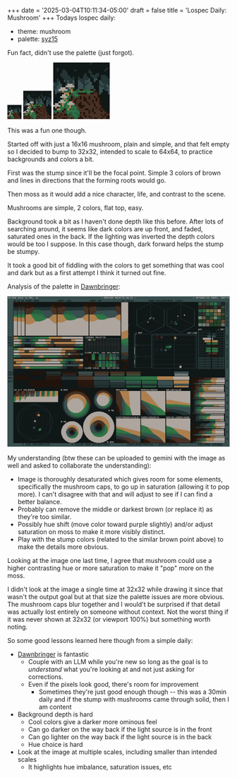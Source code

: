 +++
date = '2025-03-04T10:11:34-05:00'
draft = false
title = 'Lospec Daily: Mushroom'
+++
Todays lospec daily:
* theme: mushroom 
* palette: [syz15](https://lospec.com/palette-list/syz15)

Fun fact, didn't use the palette (just forgot).

<img src="featured-32.png" width="32" height="32" alt="mushrooms 32 by 32">
<img src="featured.png" width="64" height="64" alt="mushrooms 64 by 64">
<img src="featured-128.png" width="128" height="128" alt="mushrooms 128 by 128">


This was a fun one though.

Started off with just a 16x16 mushroom, plain and simple, and that felt empty so I decided to bump to 32x32, intended to scale to 64x64, to practice backgrounds and colors a bit.

First was the stump since it'll be the focal point. Simple 3 colors of brown and lines in directions that the forming roots would go.

Then moss as it would add a nice character, life, and contrast to the scene.

Mushrooms are simple, 2 colors, flat top, easy.

Background took a bit as I haven't done depth like this before. After lots of searching around, it seems like dark colors are up front, and faded, saturated ones in the back. If the lighting was inverted the depth colors would be too I suppose. In this case though, dark forward helps the stump be stumpy.

It took a good bit of fiddling with the colors to get something that was cool and dark but as a first attempt I think it turned out fine. 

Analysis of the palette in [Dawnbringer](https://lospec.com/palettes/dawnbringer-palette-analyser):

<img src="mushroom_dawnbringer-palette-analysis.png" alt="mushrooms dawnbringer">

My understanding (btw these can be uploaded to gemini with the image as well and asked to collaborate the understanding):
* Image is thoroughly desaturated which gives room for some elements, specifically the mushroom caps, to go up in saturation (allowing it to pop more). I can't disagree with that and will adjust to see if I can find a better balance.
* Probably can remove the middle or darkest brown (or replace it) as they're too similar.
* Possibly hue shift (move color toward purple slightly) and/or adjust saturation on moss to make it more visibly distinct.
* Play with the stump colors (related to the similar brown point above) to make the details more obvious.


Looking at the image one last time, I agree that mushroom could use a higher contrasting hue or more saturation to make it "pop" more on the moss.

I didn't look at the image a single time at 32x32 while drawing it since that wasn't the output goal but at that size the palette issues are more obvious. The mushroom caps blur together and I would't be surprised if that detail was actually lost entirely on someone without context. Not the worst thing if it was never shown at 32x32 (or viewport 100%) but something worth noting.

So some good lessons learned here though from a simple daily:
* [Dawnbringer](https://lospec.com/palettes/dawnbringer-palette-analyser) is fantastic
  * Couple with an LLM while you're new so long as the goal is to _understand_ what you're looking at and not just asking for corrections.
  * Even if the pixels look good, there's room for improvement
    * Sometimes they're just good enough though -- this was a 30min daily and if the stump with mushrooms came through solid, then I am content
* Background depth is hard
  * Cool colors give a darker more ominous feel
  * Can go darker on the way back if the light source is in the front
  * Can go lighter on the way back if the light source is in the back
  * Hue choice is hard
* Look at the image at multiple scales, including smaller than intended scales
  * It highlights hue imbalance, saturation issues, etc
